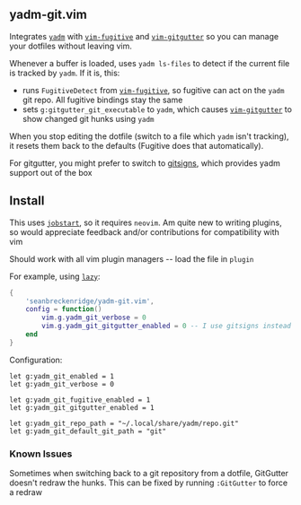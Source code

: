 ## yadm-git.vim

Integrates [`yadm`](https://github.com/TheLocehiliosan/yadm) with [`vim-fugitive`](https://github.com/tpope/vim-fugitive) and [`vim-gitgutter`](https://github.com/airblade/vim-gitgutter) so you can manage your dotfiles without leaving vim.

Whenever a buffer is loaded, uses `yadm ls-files` to detect if the current file is tracked by `yadm`. If it is, this:

- runs `FugitiveDetect` from [`vim-fugitive`](https://github.com/tpope/vim-fugitive), so fugitive can act on the `yadm` git repo. All fugitive bindings stay the same
- sets `g:gitgutter_git_executable` to `yadm`, which causes [`vim-gitgutter`](https://github.com/airblade/vim-gitgutter) to show changed git hunks using `yadm`

When you stop editing the dotfile (switch to a file which `yadm` isn't tracking), it resets them back to the defaults (Fugitive does that automatically).

For gitgutter, you might prefer to switch to [gitsigns](https://github.com/lewis6991/gitsigns.nvim), which provides yadm support out of the box

## Install

This uses [`jobstart`](<https://neovim.io/doc/user/builtin.html#jobstart()>), so it requires `neovim`. Am quite new to writing plugins, so would appreciate feedback and/or contributions for compatibility with vim

Should work with all vim plugin managers -- load the file in `plugin`

For example, using [`lazy`](https://github.com/folke/lazy.nvim):

```lua
{
    'seanbreckenridge/yadm-git.vim',
    config = function()
        vim.g.yadm_git_verbose = 0
        vim.g.yadm_git_gitgutter_enabled = 0 -- I use gitsigns instead
    end
}
```

Configuration:

```vimscript
let g:yadm_git_enabled = 1
let g:yadm_git_verbose = 0

let g:yadm_git_fugitive_enabled = 1
let g:yadm_git_gitgutter_enabled = 1

let g:yadm_git_repo_path = "~/.local/share/yadm/repo.git"
let g:yadm_git_default_git_path = "git"
```

### Known Issues

Sometimes when switching back to a git repository from a dotfile, GitGutter doesn't redraw the hunks. This can be fixed by running `:GitGutter` to force a redraw
